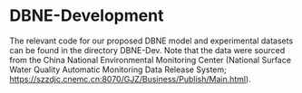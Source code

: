 # DBNE-Development
The relevant code for our proposed DBNE model and experimental datasets can be found in the directory DBNE-Dev. Note that the data were sourced from the China National Environmental Monitoring Center (National Surface Water Quality Automatic Monitoring Data Release System; https://szzdjc.cnemc.cn:8070/GJZ/Business/Publish/Main.html).
